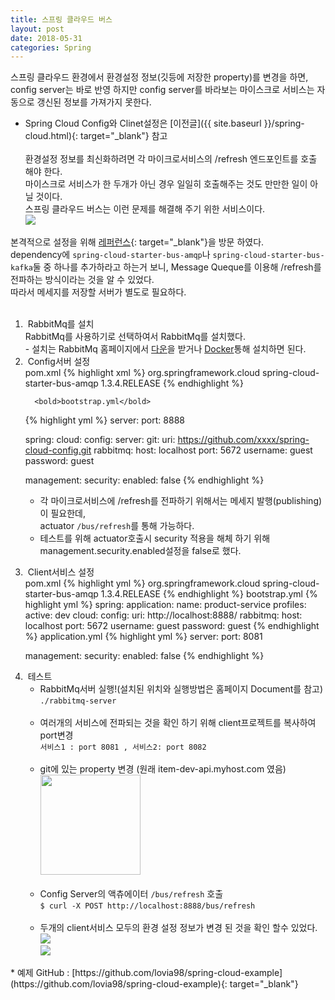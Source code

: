 ```yaml
---
title: 스프링 클라우드 버스
layout: post
date: 2018-05-31
categories: Spring
---
```


 스프링 클라우드 환경에서 환경설정 정보(깃등에 저장한 property)를 변경을 하면,
 <br>config server는 바로 반영 하지만 config server를 바라보는 마이스크로 서비스는
 자동으로 갱신된 정보를 가져가지 못한다.

 * Spring Cloud Config와 Clinet설정은 [이전글]({{ site.baseurl }}/spring-cloud.html){: target="_blank"} 참고
<br><br>
환경설정 정보를 최신화하려면 각 마이크로서비스의 /refresh 엔드포인트를 호출 해야 한다.
<br>마이스크로 서비스가 한 두개가 아닌 경우 일일히 호출해주는 것도 만만한 일이 아닐 것이다.
<br>스프링 클라우드 버스는 이런 문제를 해결해 주기 위한 서비스이다.
<br><img src="{{site.baseurl}}/assets/img/spring/sp-clound-bus.jpg">

본격적으로 설정을 위해
[레퍼런스](http://cloud.spring.io/spring-cloud-bus/single/spring-cloud-bus.html#_quick_start){: target="_blank"}을 방문 하였다.
<br>dependency에 <code>spring-cloud-starter-bus-amqp</code>나
<code>spring-cloud-starter-bus-kafka</code>둘 중 하나를 추가하라고 하는거 보니, Message Queque를
이용해 /refresh를 전파하는 방식이라는 것을 알 수 있었다.
<br>따라서 메세지를 저장할 서버가 별도로 필요하다.
<br><br>

<ol>
  <li>
    &nbsp;<span class="fontHighlight1">RabbitMq를 설치</span>
    <br>RabbitMq를 사용하기로 선택하여서 RabbitMq를 설치했다.
    <br>- 설치는 RabbitMq 홈페이지에서 <a href="https://www.rabbitmq.com/download.html" target="_blank">다운</a>을 받거나
    <a href="https://docs.docker.com/samples/library/rabbitmq/" target="_blank">Docker</a>통해 설치하면 된다.
  </li>
  <li>
      &nbsp;<span class="fontHighlight1">Config서버 설정</span>
      <br><bold>pom.xml</bold>
{% highlight xml %}
  <dependency>
      <groupId>org.springframework.cloud</groupId>
      <artifactId>spring-cloud-starter-bus-amqp</artifactId>
      <version>1.3.4.RELEASE</version>
  </dependency>
{% endhighlight %}

      <bold>bootstrap.yml</bold>
{% highlight yml %}
  server:
  port: 8888

  spring:
    cloud:
      config:
        server:
          git:
            uri: https://github.com/xxxx/spring-cloud-config.git
    rabbitmq:
      host: localhost
      port: 5672
      username: guest
      password: guest

  management:
    security:
      enabled: false
{% endhighlight %}
    <ul>
      <li>각 마이크로서비스에 /refresh를 전파하기 위해서는 메세지 발행(publishing)이 필요한데,
      <br>actuator <code>/bus/refresh</code>를 통해 가능하다.</li>
      <li>테스트를 위해 actuator호출시 security 적용을 해체 하기 위해 management.security.enabled설정을 false로 했다.</li>
    </ul>
  </li>
  <li>
    &nbsp;<span class="fontHighlight1">Client서비스 설정</span>
    <br><bold>pom.xml</bold>
{% highlight yml %}
    <dependency>
        <groupId>org.springframework.cloud</groupId>
        <artifactId>spring-cloud-starter-bus-amqp</artifactId>
        <version>1.3.4.RELEASE</version>
    </dependency>
{% endhighlight %}
    <bold> bootstrap.yml </bold>
{% highlight yml %}
spring:
  application:
    name: product-service
  profiles:
    active: dev
  cloud:
    config:
      uri: http://localhost:8888/
  rabbitmq:
    host: localhost
    port: 5672
    username: guest
    password: guest
{% endhighlight %}
    <bold>application.yml</bold>
{% highlight yml %}
server:
port: 8081

management:
  security:
    enabled: false
{% endhighlight %}
  </li>
  <li>
    &nbsp;<span class="fontHighlight1">테스트</span>
    <ul>
      <li>RabbitMq서버 실행!(설치된 위치와 실행방법은 홈페이지 Document를 참고)
        <br><code>./rabbitmq-server</code>
        <br><br>
      </li>
      <li>
        여러개의 서비스에 전파되는 것을 확인 하기 위해 client프로젝트를 복사하여 port변경
        <br><code>서비스1 : port 8081 , 서비스2: port 8082</code>
        <br><br>
      </li>
      <li>
          git에 있는 property 변경 (원래 item-dev-api.myhost.com 였음)
          <br><img src="/studynote/assets/images/spring/properChanged.jpg" height="160">
          <br><br>
      </li>
      <li>
          Config Server의 액츄에이터 <code>/bus/refresh</code> 호출
          <br><code>$ curl -X POST http://localhost:8888/bus/refresh </code>
          <br><br>
      </li>
      <li>
          두개의 client서비스 모두의 환경 설정 정보가 변경 된 것을 확인 할수 있었다.
          <br><img src="/studynote/assets/images/spring/localhost_8081_dynamic_.jpg">
          <br><img src="/studynote/assets/images/spring/localhost_8082_dynamic_.jpg">
      </li>
    </ul>
  </li>
</ol>
* 예제 GitHub : [https://github.com/lovia98/spring-cloud-example](https://github.com/lovia98/spring-cloud-example){: target="_blank"}
